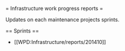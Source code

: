 = Infrastructure work progress reports =

Updates on each maintenance projects sprints.

== Sprints ==

* [[WPD:Infrastructure/reports/201410]]